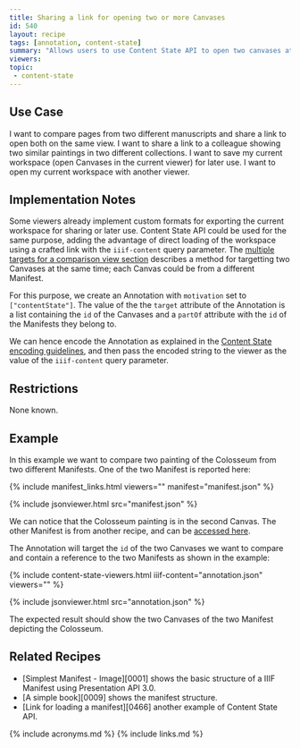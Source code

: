 ```yaml
---
title: Sharing a link for opening two or more Canvases
id: 540
layout: recipe
tags: [annotation, content-state]
summary: "Allows users to use Content State API to open two canvases at the same time."
viewers:
topic:
 - content-state
---
```


## Use Case

I want to compare pages from two different manuscripts and share a link to open both on the same view. I want to share a link to a colleague showing two similar paintings in two different collections. I want to save my current workspace (open Canvases in the current viewer) for later use. I want to open my current workspace with another viewer.

## Implementation Notes

Some viewers already implement custom formats for exporting the current workspace for sharing or later use. Content State API could be used for the same purpose, adding the advantage of direct loading of the workspace using a crafted link with the `iiif-content` query parameter. The [multiple targets for a comparison view section](https://iiif.io/api/content-state/1.0/#53-multiple-targets-for-a-comparison-view) describes a method for targetting two Canvases at the same time; each Canvas could be from a different Manifest.

For this purpose, we create an Annotation with `motivation` set to `["contentState"]`.
The value of the the `target` attribute of the Annotation is a list containing the `id` of the Canvases and a `partOf` attribute with the `id` of the Manifests they belong to.

We can hence encode the Annotation as explained in the [Content State encoding guidelines](https://iiif.io/api/content-state/1.0/#6-content-state-encoding), and then pass the encoded string to the viewer as the value of the `iiif-content` query parameter.

## Restrictions

None known.

## Example
In this example we want to compare two painting of the Colosseum from two different Manifests.
One of the two Manifest is reported here:

{% include manifest_links.html viewers="" manifest="manifest.json" %}

{% include jsonviewer.html src="manifest.json" %}

We can notice that the Colosseum painting is in the second Canvas. The other Manifest is from another recipe, and can be [accessed here](https://iiif.io/api/cookbook/recipe/0318-navPlace-navDate/manifest-2.json).

The Annotation will target the `id` of the two Canvases we want to compare and contain a reference to the two Manifests as shown in the example:

{% include content-state-viewers.html iiif-content="annotation.json" viewers="" %}

{% include jsonviewer.html src="annotation.json" %}

The expected result should show the two Canvases of the two Manifest depicting the Colosseum.

## Related Recipes

* [Simplest Manifest - Image][0001] shows the basic structure of a IIIF Manifest using Presentation API 3.0.
* [A simple book][0009] shows the manifest structure.
* [Link for loading a manifest][0466] another example of Content State API.

{% include acronyms.md %}
{% include links.md %}

